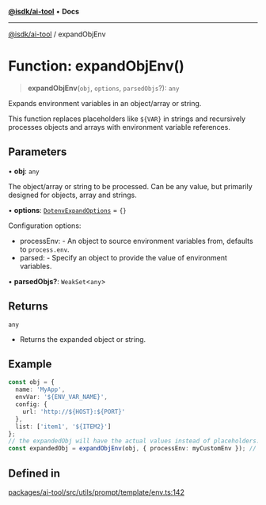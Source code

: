 [**@isdk/ai-tool**](../README.md) • **Docs**

***

[@isdk/ai-tool](../globals.md) / expandObjEnv

# Function: expandObjEnv()

> **expandObjEnv**(`obj`, `options`, `parsedObjs`?): `any`

Expands environment variables in an object/array or string.

This function replaces placeholders like `${VAR}` in strings and recursively
processes objects and arrays with environment variable references.

## Parameters

• **obj**: `any`

The object/array or string to be processed. Can be any value, but
             primarily designed for objects, array and strings.

• **options**: [`DotenvExpandOptions`](../interfaces/DotenvExpandOptions.md) = `{}`

Configuration options:
  - processEnv: - An object to source environment variables from, defaults to `process.env`.
  - parsed: - Specify an object to provide the value of environment variables.

• **parsedObjs?**: `WeakSet`\<`any`\>

## Returns

`any`

- Returns the expanded object or string.

## Example

```ts
const obj = {
  name: 'MyApp',
  envVar: '${ENV_VAR_NAME}',
  config: {
    url: 'http://${HOST}:${PORT}'
  },
  list: ['item1', '${ITEM2}']
};
// the expandedObj will have the actual values instead of placeholders.
const expandedObj = expandObjEnv(obj, { processEnv: myCustomEnv }); // Assuming 'ENV_VAR_NAME' is defined as 'Production' and 'HOST', 'PORT', 'ITEM2' are set,
```

## Defined in

[packages/ai-tool/src/utils/prompt/template/env.ts:142](https://github.com/isdk/ai-tool.js/blob/37ada542a786fbbc770f2d61beb564f6e603941d/src/utils/prompt/template/env.ts#L142)
